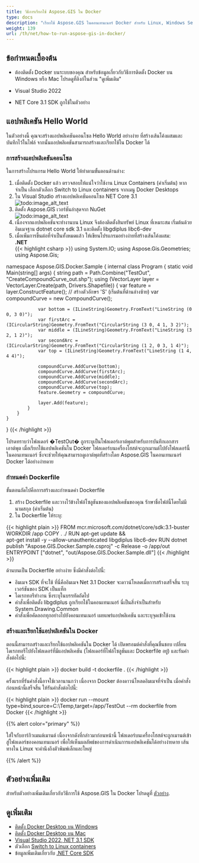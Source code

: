 ```yaml
---
title: วิธีการเรียกใช้ Aspose.GIS ใน Docker
type: docs
description: "เรียกใช้ Aspose.GIS ในคอนเทนเนอร์ Docker สำหรับ Linux, Windows Server และระบบปฏิบัติการใดๆ"
weight: 139
url: /th/net/how-to-run-aspose-gis-in-docker/
---
```


## ข้อกำหนดเบื้องต้น

- ต้องติดตั้ง Docker บนระบบของคุณ สำหรับข้อมูลเกี่ยวกับวิธีการติดตั้ง Docker บน Windows หรือ Mac โปรดดูที่ลิงก์ในส่วน "ดูเพิ่มเติม"

- Visual Studio 2022

- NET Core 3.1 SDK ถูกใช้ในตัวอย่าง

## แอปพลิเคชัน Hello World

ในตัวอย่างนี้ คุณจะสร้างแอปพลิเคชันคอนโซล Hello World อย่างง่าย ที่สร้างเส้นโค้งผสมและบันทึกไว้ในไฟล์ จากนั้นแอปพลิเคชันสามารถสร้างและเรียกใช้ใน Docker ได้

### การสร้างแอปพลิเคชันคอนโซล

ในการสร้างโปรแกรม Hello World ให้ทำตามขั้นตอนด้านล่าง:
1. เมื่อติดตั้ง Docker แล้ว ตรวจสอบให้แน่ใจว่าใช้งาน Linux Containers (ค่าเริ่มต้น) หากจำเป็น เลือกตัวเลือก Switch to Linux containers จากเมนู Docker Desktops
1. ใน Visual Studio สร้างแอปพลิเคชันคอนโซล NET Core 3.1<br>
![todo:image_alt_text](create-a-new-project.png)<br>
1. ติดตั้ง Aspose.GIS เวอร์ชันล่าสุดจาก NuGet<br>
![todo:image_alt_text](nuget-aspose-gis.png)<br>
1. เนื่องจากแอปพลิเคชันจะทำงานบน Linux จึงต้องติดตั้งสินทรัพย์ Linux ที่เหมาะสม เริ่มต้นด้วยอิมเมจฐาน dotnet core sdk 3.1 และติดตั้ง libgdiplus libc6-dev
1. เมื่อเพิ่มการขึ้นต่อที่จำเป็นทั้งหมดแล้ว ให้เขียนโปรแกรมอย่างง่ายที่สร้างเส้นโค้งผสม:<br>
**.NET**<br>
{{< highlight csharp >}}
using System.IO;
using Aspose.Gis.Geometries;
using Aspose.Gis;

namespace Aspose.GIS.Docker.Sample
{
    internal class Program
    {
        static void Main(string[] args)
        {
            string path = Path.Combine("TestOut", "CreateCompoundCurve_out.shp");
            using (VectorLayer layer = VectorLayer.Create(path, Drivers.Shapefile))
            {
                var feature = layer.ConstructFeature();
                // สร้างตัวอักษร 'S' (เริ่มต้นที่ด้านล่างซ้าย)
                var compoundCurve = new CompoundCurve();

                var bottom = (ILineString)Geometry.FromText("LineString (0 0, 3 0)");
                var firstArc = (ICircularString)Geometry.FromText("CircularString (3 0, 4 1, 3 2)");
                var middle = (ILineString)Geometry.FromText("LineString (3 2, 1 2)");
                var secondArc = (ICircularString)Geometry.FromText("CircularString (1 2, 0 3, 1 4)");
                var top = (ILineString)Geometry.FromText("LineString (1 4, 4 4)");

                compoundCurve.AddCurve(bottom);
                compoundCurve.AddCurve(firstArc);
                compoundCurve.AddCurve(middle);
                compoundCurve.AddCurve(secondArc);
                compoundCurve.AddCurve(top);
                feature.Geometry = compoundCurve;

                layer.Add(feature);
            }
        }
    }
}
{{< /highlight >}}

โปรดทราบว่าโฟลเดอร์ �TestOut� ถูกระบุเป็นโฟลเดอร์เอาต์พุตสำหรับการบันทึกเอกสารเอาต์พุต เมื่อเรียกใช้แอปพลิเคชันใน Docker โฟลเดอร์บนเครื่องโฮสต์จะถูกเมานต์ไปยังโฟลเดอร์นี้ในคอนเทนเนอร์ ซึ่งจะช่วยให้คุณสามารถดูเอาต์พุตที่สร้างโดย Aspose.GIS ในคอนเทนเนอร์ Docker ได้อย่างง่ายดาย

### กำหนดค่า Dockerfile

ขั้นตอนถัดไปคือการสร้างและกำหนดค่า Dockerfile

1. สร้าง Dockerfile และวางไว้ข้างไฟล์โซลูชันของแอปพลิเคชันของคุณ รักษาชื่อไฟล์นี้โดยไม่มีนามสกุล (ค่าเริ่มต้น)
1. ใน Dockerfile ให้ระบุ:

{{< highlight plain >}}
FROM mcr.microsoft.com/dotnet/core/sdk:3.1-buster 
WORKDIR /app
COPY . ./
RUN apt-get update && \
    apt-get install -y --allow-unauthenticated libgdiplus libc6-dev
RUN dotnet publish "Aspose.GIS.Docker.Sample.csproj" -c Release -o /app/out
ENTRYPOINT ["dotnet", "out/Aspose.GIS.Docker.Sample.dll"]
{{< /highlight >}}

ด้านบนเป็น Dockerfile อย่างง่าย ซึ่งมีคำสั่งต่อไปนี้:

- อิมเมจ SDK ที่จะใช้ ที่นี่คืออิมเมจ Net 3.1 Docker จะดาวน์โหลดเมื่อการสร้างเสร็จสิ้น ระบุเวอร์ชันของ SDK เป็นแท็ก
- ไดเรกทอรีทำงาน ซึ่งระบุในบรรทัดถัดไป
- คำสั่งเพื่อติดตั้ง libgdiplus ถูกเรียกใช้ในคอนเทนเนอร์ นี่เป็นสิ่งจำเป็นสำหรับ System.Drawing.Common
- คำสั่งเพื่อคัดลอกทุกอย่างไปยังคอนเทนเนอร์ เผยแพร่แอปพลิเคชัน และระบุจุดเข้าใช้งาน

### สร้างและเรียกใช้แอปพลิเคชันใน Docker

ตอนนี้สามารถสร้างและเรียกใช้แอปพลิเคชันใน Docker ได้ เปิดพรอมต์คำสั่งที่คุณชื่นชอบ เปลี่ยนไดเรกทอรีไปยังโฟลเดอร์ที่มีแอปพลิเคชัน (โฟลเดอร์ที่ไฟล์โซลูชันและ Dockerfile อยู่) และรันคำสั่งต่อไปนี้:

{{< highlight plain >}}
docker build -t dockerfile .
{{< /highlight >}}

ครั้งแรกที่รันคำสั่งนี้อาจใช้เวลานานกว่า เนื่องจาก Docker ต้องดาวน์โหลดอิมเมจที่จำเป็น เมื่อคำสั่งก่อนหน้านี้เสร็จสิ้น ให้รันคำสั่งต่อไปนี้:

{{< highlight plain >}}
docker run --mount type=bind,source=C:\Temp,target=/app/TestOut --rm dockerfile from Docker
{{< /highlight >}}

{{% alert color="primary" %}} 

ใส่ใจกับอาร์กิวเมนต์เมานต์ เนื่องจากดังที่กล่าวมาก่อนหน้านี้ โฟลเดอร์บนเครื่องโฮสต์จะถูกเมานต์เข้าสู่โฟลเดอร์ของคอนเทนเนอร์ เพื่อให้เห็นผลลัพธ์ของการดำเนินการแอปพลิเคชันได้อย่างง่ายดาย เส้นทางใน Linux จะคำนึงถึงตัวพิมพ์เล็กและใหญ่

{{% /alert %}}


## ตัวอย่างเพิ่มเติม

สำหรับตัวอย่างเพิ่มเติมเกี่ยวกับวิธีการใช้ Aspose.GIS ใน Docker โปรดดูที่ [ตัวอย่าง](https://github.com/aspose-gis/Aspose.Gis-for-.NET).

## ดูเพิ่มเติม

- [ติดตั้ง Docker Desktop บน Windows](https://docs.docker.com/docker-for-windows/install/)
- [ติดตั้ง Docker Desktop บน Mac](https://docs.docker.com/docker-for-mac/install/)
- [Visual Studio 2022, NET 3.1 SDK](https://docs.microsoft.com/en-us/dotnet/core/install/windows?tabs=netcore31#dependencies)
- ตัวเลือก [Switch to Linux containers](https://docs.docker.com/docker-for-windows/#switch-between-windows-and-linux-containers)
- ข้อมูลเพิ่มเติมเกี่ยวกับ [.NET Core SDK](https://hub.docker.com/_/microsoft-dotnet-sdk)

